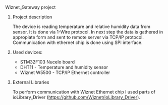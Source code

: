 Wiznet_Gateway project

1. Project description

	The device is reading temperature and relative humidity data from sensor. It is done via 1-Wire protocol. 
	In next step the data is gathered in appropiate form and sent to remote server via TCP/IP protocol. Communication with ethernet chip is done using SPI interface. 
	
2. Used devices:
	
	- STM32F103 Nucelo board
	- DHT11 - Temperature and humidity sensor
	- Wiznet W5500 - TCP/IP Ethernet controller

3. External Libraries

	To perform communication with Wiznet Ethernet chip I used parts of ioLibrary_Driver (https://github.com/Wiznet/ioLibrary_Driver).
